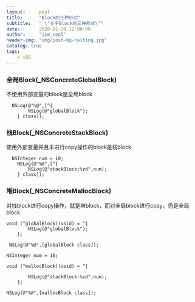 ```yaml
---
layout:     post
title:      "Block的三种形式"
subtitle:   " \"关于Block的三种形式\""
date:       2020-01-10 12:00:00
author:     "jsw_cool"
header-img: "img/post-bg-halting.jpg"
catalog: true
tags:
    - iOS
---
```



### 全局Block(_NSConcreteGlobalBlock)

不使用外部变量的block是全局block
```
  NSLog(@"%@",[^{
        NSLog(@"globalBlock");
    } class]);
```

### 栈Block(_NSConcreteStackBlock)

使用外部变量并且未进行copy操作的block是栈block
```
  NSInteger num = 10;
    NSLog(@"%@",[^{
        NSLog(@"stackBlock:%zd",num);
    } class]);
```

### 堆Block(_NSConcreteMallocBlock)

对栈block进行copy操作，就是堆block，而对全局block进行copy，仍是全局block
```
void (^globalBlock)(void) = ^{
        NSLog(@"globalBlock");
    };

 NSLog(@"%@",[globalBlock class]);
```
```
NSInteger num = 10;

void (^mallocBlock)(void) = ^{

        NSLog(@"stackBlock:%zd",num);
    };

NSLog(@"%@",[mallocBlock class]);
```